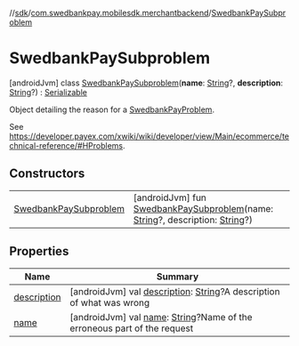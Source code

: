 //[sdk](../../../index.md)/[com.swedbankpay.mobilesdk.merchantbackend](../index.md)/[SwedbankPaySubproblem](index.md)



# SwedbankPaySubproblem  
 [androidJvm] class [SwedbankPaySubproblem](index.md)(**name**: [String](https://kotlinlang.org/api/latest/jvm/stdlib/kotlin/-string/index.html)?, **description**: [String](https://kotlinlang.org/api/latest/jvm/stdlib/kotlin/-string/index.html)?) : [Serializable](https://developer.android.com/reference/kotlin/java/io/Serializable.html)

Object detailing the reason for a [SwedbankPayProblem](../-swedbank-pay-problem/index.md).



See https://developer.payex.com/xwiki/wiki/developer/view/Main/ecommerce/technical-reference/#HProblems.

   


## Constructors  
  
| | |
|---|---|
| <a name="com.swedbankpay.mobilesdk.merchantbackend/SwedbankPaySubproblem/SwedbankPaySubproblem/#kotlin.String?#kotlin.String?/PointingToDeclaration/"></a>[SwedbankPaySubproblem](-swedbank-pay-subproblem.md)| <a name="com.swedbankpay.mobilesdk.merchantbackend/SwedbankPaySubproblem/SwedbankPaySubproblem/#kotlin.String?#kotlin.String?/PointingToDeclaration/"></a> [androidJvm] fun [SwedbankPaySubproblem](-swedbank-pay-subproblem.md)(name: [String](https://kotlinlang.org/api/latest/jvm/stdlib/kotlin/-string/index.html)?, description: [String](https://kotlinlang.org/api/latest/jvm/stdlib/kotlin/-string/index.html)?)   <br>|


## Properties  
  
|  Name |  Summary | 
|---|---|
| <a name="com.swedbankpay.mobilesdk.merchantbackend/SwedbankPaySubproblem/description/#/PointingToDeclaration/"></a>[description](description.md)| <a name="com.swedbankpay.mobilesdk.merchantbackend/SwedbankPaySubproblem/description/#/PointingToDeclaration/"></a> [androidJvm] val [description](description.md): [String](https://kotlinlang.org/api/latest/jvm/stdlib/kotlin/-string/index.html)?A description of what was wrong   <br>|
| <a name="com.swedbankpay.mobilesdk.merchantbackend/SwedbankPaySubproblem/name/#/PointingToDeclaration/"></a>[name](name.md)| <a name="com.swedbankpay.mobilesdk.merchantbackend/SwedbankPaySubproblem/name/#/PointingToDeclaration/"></a> [androidJvm] val [name](name.md): [String](https://kotlinlang.org/api/latest/jvm/stdlib/kotlin/-string/index.html)?Name of the erroneous part of the request   <br>|

